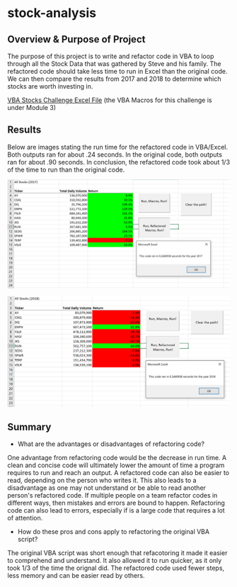 # stock-analysis

## Overview & Purpose of Project
The purpose of this project is to write and refactor code in VBA to loop through all the Stock Data that was gathered by Steve and his family. 
The refactored code should take less time to run in Excel than the original code. We can then compare the results from 2017 and 2018 to determine which stocks are worth investing in. 


[VBA Stocks Challenge Excel File](VBA_Challenge.xlsm)
(the VBA Macros for this challenge is under Module 3)


## Results

Below are images stating the run time for the refactored code in VBA/Excel. Both outputs ran for about .24 seconds. In the original code, both outputs ran for about .90 seconds.
In conclusion, the refactored code took about 1/3 of the time to run than the original code. 


![Stock Analysis Output (2017)](/Resources/VBA_Challenge_2017.png/)


![Stock Analysis Output (2018)](/Resources/VBA_Challenge_2018.png/)

## Summary

- What are the advantages or disadvantages of refactoring code?

One advantage from refactoring code would be the decrease in run time. A clean and concise code will ultimately lower the amount of time a program requires to run and reach an output.
A refactored code can also be easier to read, depending on the person who writes it. This also leads to a disadvantage as one may not understand or be able to read another person's refactored code. If multiple people on a team refactor codes in different ways, then mistakes and errors are bound to happen. 
Refactoring code can also lead to errors, especially if is a large code that requires a lot of attention. 

- How do these pros and cons apply to refactoring the original VBA script?

The original VBA script was short enough that refacotoring it made it easier to comprehend and understand. It also allowed it to run quicker, as it only took 1/3 of the time the orignal did. The refactored code used fewer steps, less memory and can be easier read by others. 

